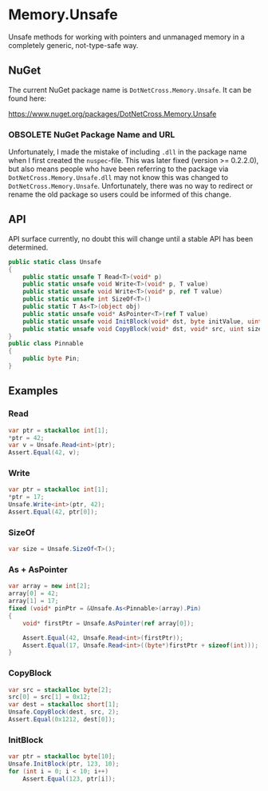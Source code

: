 # Memory.Unsafe
Unsafe methods for working with pointers and unmanaged memory in a completely generic, not-type-safe way.

## NuGet
The current NuGet package name is `DotNetCross.Memory.Unsafe`. It can be found here:

https://www.nuget.org/packages/DotNetCross.Memory.Unsafe

### OBSOLETE NuGet Package Name and URL
Unfortunately, I made the mistake of including `.dll` in the package name when I first created the `nuspec`-file. This was later fixed (version >= 0.2.2.0), but also means people who have been referring to the package via `DotNetCross.Memory.Unsafe.dll` may not know this was changed to `DotNetCross.Memory.Unsafe`. Unfortunately, there was no way to redirect or rename the old package so users could be informed of this change.


## API
API surface currently, no doubt this will change until a stable API has been determined.
```csharp
public static class Unsafe
{
    public static unsafe T Read<T>(void* p)
    public static unsafe void Write<T>(void* p, T value)
    public static unsafe void Write<T>(void* p, ref T value)
    public static unsafe int SizeOf<T>()
    public static T As<T>(object obj)
    public static unsafe void* AsPointer<T>(ref T value)
    public static unsafe void InitBlock(void* dst, byte initValue, uint size)
    public static unsafe void CopyBlock(void* dst, void* src, uint size)
}
public class Pinnable
{
    public byte Pin;
}
```

## Examples
### Read
```csharp
var ptr = stackalloc int[1];
*ptr = 42;
var v = Unsafe.Read<int>(ptr);
Assert.Equal(42, v);
```

### Write
```csharp
var ptr = stackalloc int[1];
*ptr = 17;
Unsafe.Write<int>(ptr, 42);
Assert.Equal(42, ptr[0]);
```

### SizeOf
```csharp
var size = Unsafe.SizeOf<T>();
```

### As + AsPointer

```csharp
var array = new int[2];
array[0] = 42;
array[1] = 17;
fixed (void* pinPtr = &Unsafe.As<Pinnable>(array).Pin)
{
    void* firstPtr = Unsafe.AsPointer(ref array[0]);

    Assert.Equal(42, Unsafe.Read<int>(firstPtr));
    Assert.Equal(17, Unsafe.Read<int>((byte*)firstPtr + sizeof(int)));
}
```

### CopyBlock

```csharp
var src = stackalloc byte[2];
src[0] = src[1] = 0x12;
var dest = stackalloc short[1];
Unsafe.CopyBlock(dest, src, 2);
Assert.Equal(0x1212, dest[0]);
```

### InitBlock

```csharp
var ptr = stackalloc byte[10];
Unsafe.InitBlock(ptr, 123, 10);
for (int i = 0; i < 10; i++)
    Assert.Equal(123, ptr[i]);
```
